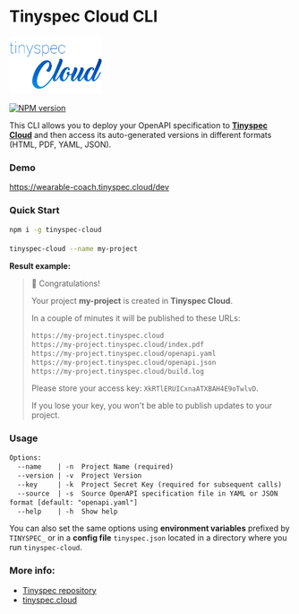# Tinyspec Cloud CLI
<img src="tinyspec-cloud-logo.png" width="165" title="tinyspec" alt="tinyspec-cloud" />

[![NPM version](https://img.shields.io/npm/v/tinyspec-cloud.svg)](https://npmjs.com/package/tinyspec-cloud)

This CLI allows you to deploy your OpenAPI specification to [**Tinyspec Cloud**](https://tinyspec.cloud) and then
access its auto-generated versions in different formats (HTML, PDF, YAML, JSON).


### Demo
https://wearable-coach.tinyspec.cloud/dev

### Quick Start

```bash
npm i -g tinyspec-cloud

tinyspec-cloud --name my-project
```

**Result example:**
> 🎉 Congratulations!
>
> Your project **my-project** is created in **Tinyspec Cloud**.
>
> In a couple of minutes it will be published to these URLs:
>
>     https://my-project.tinyspec.cloud
>     https://my-project.tinyspec.cloud/index.pdf
>     https://my-project.tinyspec.cloud/openapi.yaml
>     https://my-project.tinyspec.cloud/openapi.json
>     https://my-project.tinyspec.cloud/build.log
>
> Please store your access key: `XkRTlERUICxnaATXBAH4E9oTwlvD`.
>
> If you lose your key, you won't be able to publish updates to your project.

### Usage
```
Options:
  --name    | -n  Project Name (required)
  --version | -v  Project Version
  --key     | -k  Project Secret Key (required for subsequent calls)
  --source  | -s  Source OpenAPI specification file in YAML or JSON format [default: "openapi.yaml"]
  --help    | -h  Show help
```
You can also set the same options using **environment variables** prefixed by `TINYSPEC_` or in a **config file** `tinyspec.json` located in a directory where you run `tinyspec-cloud`.

### More info:
- [Tinyspec repository](https://github.com/Ajaxy/tinyspec)
- [tinyspec.cloud](https://tinyspec.cloud)

